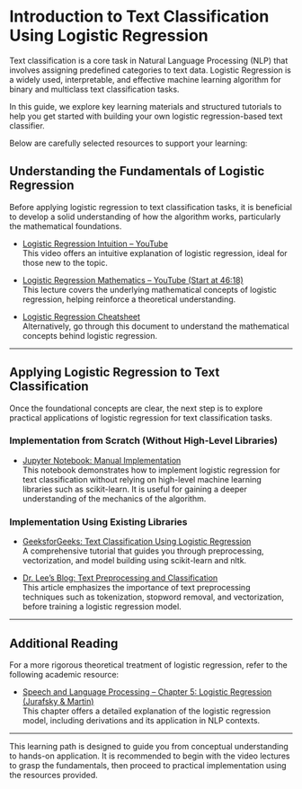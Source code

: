 # Introduction to Text Classification Using Logistic Regression

Text classification is a core task in Natural Language Processing (NLP) that involves assigning predefined categories to text data. Logistic Regression is a widely used, interpretable, and effective machine learning algorithm for binary and multiclass text classification tasks.

In this guide, we explore key learning materials and structured tutorials to help you get started with building your own logistic regression-based text classifier.

Below are carefully selected resources to support your learning:

## Understanding the Fundamentals of Logistic Regression

Before applying logistic regression to text classification tasks, it is beneficial to develop a solid understanding of how the algorithm works, particularly the mathematical foundations.

- [Logistic Regression Intuition – YouTube](https://youtu.be/yIYKR4sgzI8?si=2sIqU_ltmfwwUoFh) <br>
  This video offers an intuitive explanation of logistic regression, ideal for those new to the topic.

- [Logistic Regression Mathematics – YouTube (Start at 46:18)](https://youtu.be/het9HFqo1TQ?si=KPrKQ7VqSSLayO9x&t=2778) <br>
  This lecture covers the underlying mathematical concepts of logistic regression, helping reinforce a theoretical understanding.

- [Logistic Regression Cheatsheet](https://ml-cheatsheet.readthedocs.io/en/latest/logistic_regression.html) <br>
  Alternatively, go through this document to understand the mathematical concepts behind logistic regression.

---

## Applying Logistic Regression to Text Classification

Once the foundational concepts are clear, the next step is to explore practical applications of logistic regression for text classification tasks.

### Implementation from Scratch (Without High-Level Libraries)

- [Jupyter Notebook: Manual Implementation](./without_libraries.ipynb) <br>
  This notebook demonstrates how to implement logistic regression for text classification without relying on high-level machine learning libraries such as scikit-learn. It is useful for gaining a deeper understanding of the mechanics of the algorithm.

### Implementation Using Existing Libraries

- [GeeksforGeeks: Text Classification Using Logistic Regression](https://www.geeksforgeeks.org/machine-learning/text-classification-using-logistic-regression/) <br>
  A comprehensive tutorial that guides you through preprocessing, vectorization, and model building using scikit-learn and nltk.

- [Dr. Lee’s Blog: Text Preprocessing and Classification](https://drlee.io/text-preprocessing-and-classification-with-logistic-regression-ea4fe3cfcaac) <br>
  This article emphasizes the importance of text preprocessing techniques such as tokenization, stopword removal, and vectorization, before training a logistic regression model.

---

## Additional Reading

For a more rigorous theoretical treatment of logistic regression, refer to the following academic resource:

- [Speech and Language Processing – Chapter 5: Logistic Regression (Jurafsky & Martin)](https://web.stanford.edu/~jurafsky/slp3/5.pdf) <br>
  This chapter offers a detailed explanation of the logistic regression model, including derivations and its application in NLP contexts.

---

This learning path is designed to guide you from conceptual understanding to hands-on application. It is recommended to begin with the video lectures to grasp the fundamentals, then proceed to practical implementation using the resources provided.
